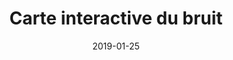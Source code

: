 ---
layout: default
date: 2019-01-25
category: presse
img: 	
title: "Carte interactive du bruit"
description: "La métropole Marseille Provence publie sur son site web la carte interactive du bruit. Consultez cette carte pour connaitre votre exposition au bruit en décibel."
tags: lutte-contre-le-bruit
tag_url: /vivre-avec-autoroute/
doclink: "https://ampmetropole.fr/missions/strategie-environnementale/environnement-sonore-et-lutte-contre-le-bruit/carte-bruit-routier-sur-24h-indice-lden/"

---